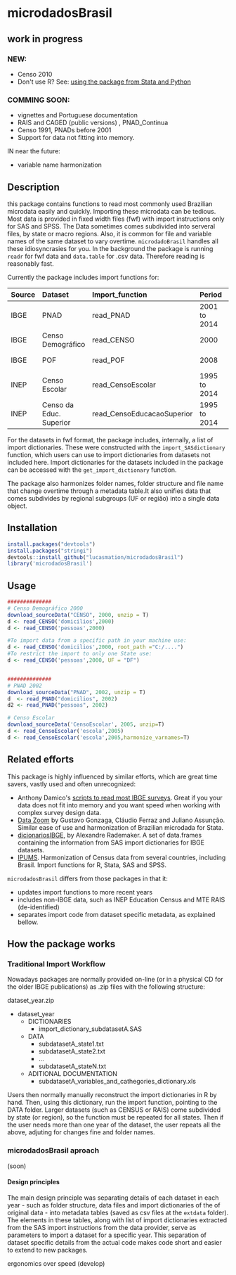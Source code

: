 <!-- README.md is generated from README.Rmd. Please edit that file -->
microdadosBrasil
================

work in progress
----------------

### NEW:

-   Censo 2010
-   Don't use R? See: [using the package from Stata and Python](https://github.com/lucasmation/microdadosBrasil/blob/master/vignettes/Running_from_other_software.Rmd)

### COMMING SOON:

-   vignettes and Portuguese documentation
-   RAIS and CAGED (public versions) , PNAD\_Continua
-   Censo 1991, PNADs before 2001
-   Support for data not fitting into memory.

IN near the future:

-   variable name harmonization

Description
-----------

this package contains functions to read most commonly used Brazilian microdata easily and quickly. Importing these microdata can be tedious. Most data is provided in fixed width files (fwf) with import instructions only for SAS and SPSS. The Data sometimes comes subdivided into serveral files, by state or macro regions. Also, it is common for file and variable names of the same dataset to vary overtime. `microdadoBrasil` handles all these idiosyncrasies for you. In the background the package is running `readr` for fwf data and `data.table` for .csv data. Therefore reading is reasonably fast.

Currently the package includes import functions for:

| Source | Dataset                 | Import\_function            | Period       | Subdataset                |
|:-------|:------------------------|:----------------------------|:-------------|:--------------------------|
| IBGE   | PNAD                    | read\_PNAD                  | 2001 to 2014 | domicilios, pessoas       |
| IBGE   | Censo Demográfico       | read\_CENSO                 | 2000         | domicilios, pessoas       |
| IBGE   | POF                     | read\_POF                   | 2008         | several, see details      |
| INEP   | Censo Escolar           | read\_CensoEscolar          | 1995 to 2014 | escolas, ..., see detials |
| INEP   | Censo da Educ. Superior | read\_CensoEducacaoSuperior | 1995 to 2014 | see details               |

For the datasets in fwf format, the package includes, internally, a list of import dictionaries. These were constructed with the `import_SASdictionary` function, which users can use to import dictionaries from datasets not included here. Import dictionaries for the datasets included in the package can be accessed with the `get_import_dictionary` function.

The package also harmonizes folder names, folder structure and file name that change overtime through a metadata table.It also unifies data that comes subdivides by regional subgroups (UF or região) into a single data object.

Installation
------------

``` r
install.packages("devtools")
install.packages("stringi") 
devtools::install_github("lucasmation/microdadosBrasil")
library('microdadosBrasil')
```

Usage
-----

``` r
##############
# Censo Demográfico 2000
download_sourceData("CENSO", 2000, unzip = T)
d <- read_CENSO('domicilios',2000)
d <- read_CENSO('pessoas',2000)

#To import data from a specific path in your machine use:
d <- read_CENSO('domicilios',2000, root_path ="C:/....")
#To restrict the import to only one State use:
d <- read_CENSO('pessoas',2000, UF = "DF")


##############
# PNAD 2002
download_sourceData("PNAD", 2002, unzip = T)
d  <- read_PNAD("domicilios", 2002)
d2 <- read_PNAD("pessoas", 2002)

# Censo Escolar
download_sourceData('CensoEscolar', 2005, unzip=T)
d <- read_CensoEscolar('escola',2005)
d <- read_CensoEscolar('escola',2005,harmonize_varnames=T)
```

Related efforts
---------------

This package is highly influenced by similar efforts, which are great time savers, vastly used and often unrecognized:

-   Anthony Damico's [scripts to read most IBGE surveys](http://www.asdfree.com/). Great if you your data does not fit into memory and you want speed when working with complex survey design data.
-   [Data Zoom](http://www.econ.puc-rio.br/datazoom/) by Gustavo Gonzaga, Cláudio Ferraz and Juliano Assunção. Similar ease of use and harmonization of Brazilian microdada for Stata.
-   [dicionariosIBGE](https://cran.r-project.org/web/packages/dicionariosIBGE/index.html), by Alexandre Rademaker. A set of data.frames containing the information from SAS import dictionaries for IBGE datasets.
-   [IPUMS](https://international.ipums.org/international/). Harmonization of Census data from several countries, including Brasil. Import functions for R, Stata, SAS and SPSS.

`microdadosBrasil` differs from those packages in that it:

-   updates import functions to more recent years
-   includes non-IBGE data, such as INEP Education Census and MTE RAIS (de-identified)
-   separates import code from dataset specific metadata, as explained bellow.

How the package works
---------------------

### Traditional Import Workflow

Nowadays packages are normally provided on-line (or in a physical CD for the older IBGE publications) as .zip files with the following structure:

dataset\_year.zip

-   dataset\_year
    -   DICTIONARIES
        -   import\_dictionary\_subdatasetA.SAS
    -   DATA
        -   subdatasetA\_state1.txt
        -   subdatasetA\_state2.txt
        -   ...
        -   subdatasetA\_stateN.txt
    -   ADITIONAL DOCUMENTATION
        -   subdatasetA\_variables\_and\_cathegories\_dictionary.xls

Users then normally manually reconstruct the import dictionaries in R by hand. Then, using this dictionary, run the import function, pointing to the DATA folder. Larger datasets (such as CENSUS or RAIS) come subdivided by state (or region), so the function must be repeated for all states. Then if the user needs more than one year of the dataset, the user repeats all the above, adjuting for changes fine and folder names.

### microdadosBrasil aproach

(soon)

#### Design principles

The main design principle was separating details of each dataset in each year - such as folder structure, data files and import dictionaries of the of original data - into metadata tables (saved as csv files at the `extdata` folder). The elements in these tables, along with list of import dictionaries extracted from the SAS import instructions from the data provider, serve as parameters to import a dataset for a specific year. This separation of dataset specific details from the actual code makes code short and easier to extend to new packages.

ergonomics over speed (develop)
